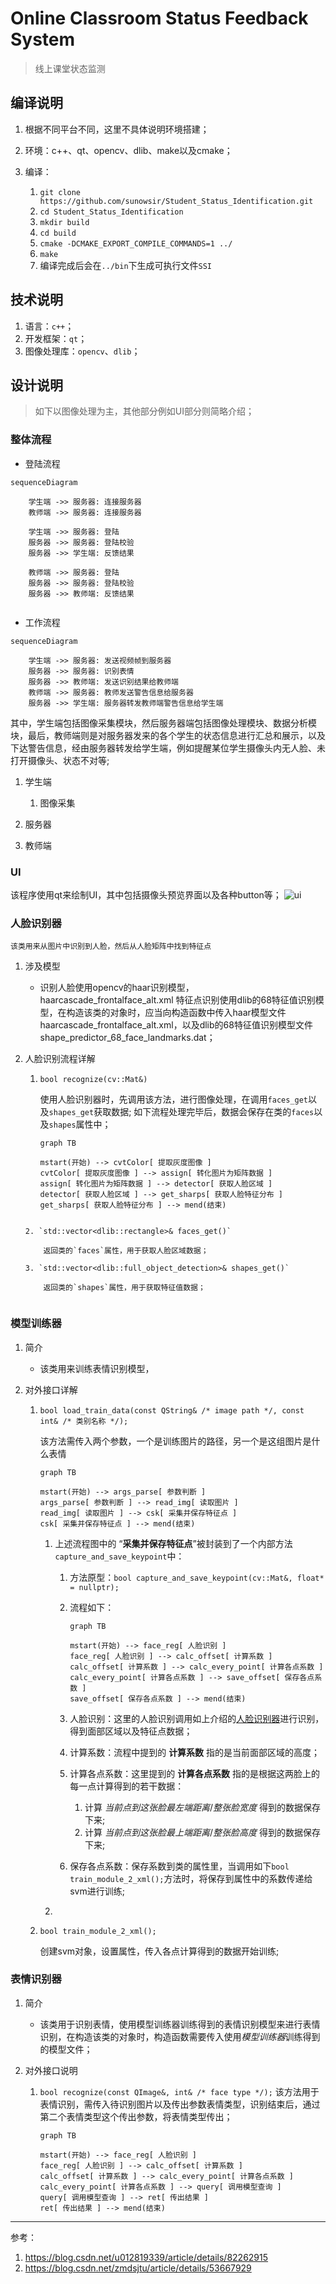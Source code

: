 # Online Classroom Status Feedback System
> 线上课堂状态监测

## 编译说明
1. 根据不同平台不同，这里不具体说明环境搭建；
2. 环境：c++、qt、opencv、dlib、make以及cmake；
3. 编译：

    1. `git clone https://github.com/sunowsir/Student_Status_Identification.git`
    2. `cd Student_Status_Identification`
    3. `mkdir build`
    4. `cd build`
    5. `cmake -DCMAKE_EXPORT_COMPILE_COMMANDS=1 ../`
    6. `make`
    7. 编译完成后会在`../bin`下生成可执行文件`SSI`

## 技术说明
1. 语言：`c++`；
2. 开发框架：`qt`；
3. 图像处理库：`opencv`、`dlib`；

## 设计说明
> 如下以图像处理为主，其他部分例如UI部分则简略介绍；

### 整体流程

* 登陆流程

```mermaid
sequenceDiagram 

    学生端 ->> 服务器: 连接服务器
    教师端 ->> 服务器: 连接服务器

    学生端 ->> 服务器: 登陆
    服务器 ->> 服务器: 登陆校验
    服务器 ->> 学生端: 反馈结果

    教师端 ->> 服务器: 登陆
    服务器 ->> 服务器: 登陆校验
    服务器 ->> 教师端: 反馈结果
    

```

* 工作流程
```mermaid
sequenceDiagram

    学生端 ->> 服务器: 发送视频帧到服务器
    服务器 ->> 服务器: 识别表情
    服务器 ->> 教师端: 发送识别结果给教师端
    教师端 ->> 服务器: 教师发送警告信息给服务器
    服务器 ->> 学生端: 服务器转发教师端警告信息给学生端

```

其中，学生端包括图像采集模块，然后服务器端包括图像处理模块、数据分析模块，最后，教师端则是对服务器发来的各个学生的状态信息进行汇总和展示，以及下达警告信息，经由服务器转发给学生端，例如提醒某位学生摄像头内无人脸、未打开摄像头、状态不对等;

1. 学生端
    
    1. 图像采集
2. 服务器
3. 教师端

### UI

该程序使用qt来绘制UI，其中包括摄像头预览界面以及各种button等；
![ui](./Screenshot.png)

### 人脸识别器

    该类用来从图片中识别到人脸，然后从人脸矩阵中找到特征点

1. 涉及模型
    * 识别人脸使用opencv的haar识别模型，haarcascade_frontalface_alt.xml
    特征点识别使用dlib的68特征值识别模型，在构造该类的对象时，应当向构造函数中传入haar模型文件haarcascade_frontalface_alt.xml，以及dlib的68特征值识别模型文件shape_predictor_68_face_landmarks.dat；

2. 人脸识别流程详解

    1. `bool recognize(cv::Mat&)`

        使用人脸识别器时，先调用该方法，进行图像处理，在调用`faces_get`以及`shapes_get`获取数据;
        如下流程处理完毕后，数据会保存在类的`faces`以及`shapes`属性中；
        ```mermaid
        graph TB

        mstart(开始) --> cvtColor[ 提取灰度图像 ]
        cvtColor[ 提取灰度图像 ] --> assign[ 转化图片为矩阵数据 ]
        assign[ 转化图片为矩阵数据 ] --> detector[ 获取人脸区域 ]
        detector[ 获取人脸区域 ] --> get_sharps[ 获取人脸特征分布 ]
        get_sharps[ 获取人脸特征分布 ] --> mend(结束)
    ```

    2. `std::vector<dlib::rectangle>& faces_get()`
     
        返回类的`faces`属性，用于获取人脸区域数据；
    
    3. `std::vector<dlib::full_object_detection>& shapes_get()`
    
        返回类的`shapes`属性，用于获取特征值数据；


### 模型训练器

1. 简介
    * 该类用来训练表情识别模型，


2. 对外接口详解
 
    1. `bool load_train_data(const QString& /* image path */, const int& /* 类别名称 */);`
    
        该方法需传入两个参数，一个是训练图片的路径，另一个是这组图片是什么表情
        ```mermaid
        graph TB

        mstart(开始) --> args_parse[ 参数判断 ]
        args_parse[ 参数判断 ] --> read_img[ 读取图片 ]
        read_img[ 读取图片 ] --> csk[ 采集并保存特征点 ]
        csk[ 采集并保存特征点 ] --> mend(结束)
        ```
        1. 上述流程图中的 “**采集并保存特征点**”被封装到了一个内部方法`capture_and_save_keypoint`中：
        
            1. 方法原型：`bool capture_and_save_keypoint(cv::Mat&, float* = nullptr);`
            2. 流程如下：

                ```mermaid
                graph TB

                mstart(开始) --> face_reg[ 人脸识别 ]
                face_reg[ 人脸识别 ] --> calc_offset[ 计算系数 ]
                calc_offset[ 计算系数 ] --> calc_every_point[ 计算各点系数 ]
                calc_every_point[ 计算各点系数 ] --> save_offset[ 保存各点系数 ]
                save_offset[ 保存各点系数 ] --> mend(结束)
                ```

            3. 人脸识别：这里的人脸识别调用如上介绍的[人脸识别器](###人脸识别器)进行识别，得到面部区域以及特征点数据；
            4. 计算系数：流程中提到的 **计算系数** 指的是当前面部区域的高度；
            5. 计算各点系数：这里提到的 **计算各点系数** 指的是根据这两脸上的每一点计算得到的若干数据：
                1. 计算 $当前点到这张脸最左端距离 / 整张脸宽度$ 得到的数据保存下来;
                2. 计算 $当前点到这张脸最上端距离 / 整张脸高度$ 得到的数据保存下来;
            6. 保存各点系数：保存系数到类的属性里，当调用如下`bool train_module_2_xml();`方法时，将保存到属性中的系数传递给svm进行训练;

        2. 
    
    2. `bool train_module_2_xml();`
        
        创建svm对象，设置属性，传入各点计算得到的数据开始训练;

### 表情识别器

1. 简介
    * 该类用于识别表情，使用模型训练器训练得到的表情识别模型来进行表情识别，在构造该类的对象时，构造函数需要传入使用*模型训练器*训练得到的模型文件；


2. 对外接口说明
    1. `bool recognize(const QImage&, int& /* face type */);`
        该方法用于表情识别，需传入待识别图片以及传出参数表情类型，识别结束后，通过第二个表情类型这个传出参数，将表情类型传出；
        ```mermaid
        graph TB
        
        mstart(开始) --> face_reg[ 人脸识别 ]
        face_reg[ 人脸识别 ] --> calc_offset[ 计算系数 ]
        calc_offset[ 计算系数 ] --> calc_every_point[ 计算各点系数 ]
        calc_every_point[ 计算各点系数 ] --> query[ 调用模型查询 ]
        query[ 调用模型查询 ] --> ret[ 传出结果 ]
        ret[ 传出结果 ] --> mend(结束)

        ```

---
参考：
1. https://blog.csdn.net/u012819339/article/details/82262915
2. https://blog.csdn.net/zmdsjtu/article/details/53667929
